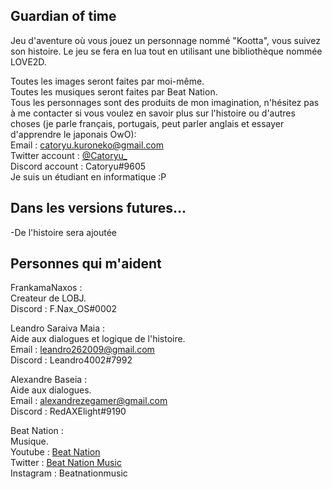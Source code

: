 Guardian of time
--
Jeu d'aventure où vous jouez un personnage nommé "Kootta", vous suivez son histoire.
Le jeu se fera en lua tout en utilisant une bibliothèque nommée LOVE2D.

Toutes les images seront faites par moi-même.  
Toutes les musiques seront faites par Beat Nation.  
Tous les personnages sont des produits de mon imagination, n'hésitez pas à me contacter si vous voulez en savoir plus sur l'histoire ou d'autres choses (je parle français, portugais, peut parler anglais et essayer d'apprendre le japonais OwO):  
Email : catoryu.kuroneko@gmail.com  
Twitter account : [@Catoryu_](https://www.twitter.com/Catoryu_)  
Discord account : Catoryu#9605  
Je suis un étudiant en informatique :P

Dans les versions futures...
--
-De l'histoire sera ajoutée  

Personnes qui m'aident
--
FrankamaNaxos :  
Createur de LOBJ.  
Discord : F.Nax_OS#0002

Leandro Saraiva Maia :  
Aide aux dialogues et logique de l'histoire.  
Email : leandro262009@gmail.com  
Discord : Leandro4002#7992

Alexandre Baseia :  
Aide aux dialogues.  
Email : alexandrezegamer@gmail.com  
Discord : RedAXElight#9190

Beat Nation :  
Musique.  
Youtube : [Beat Nation](https://www.youtube.com/channel/UCgmVsLRg1mIr9uNLR9kuj_A)  
Twitter : [Beat Nation Music](https://twitter.com/beatnationmusic)  
Instagram : Beatnationmusic
